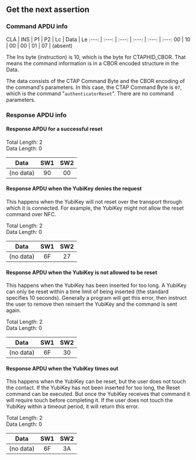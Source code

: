 <!-- Copyright 2022 Yubico AB

Licensed under the Apache License, Version 2.0 (the "License");
you may not use this file except in compliance with the License.
You may obtain a copy of the License at

    http://www.apache.org/licenses/LICENSE-2.0

Unless required by applicable law or agreed to in writing, software
distributed under the License is distributed on an "AS IS" BASIS,
WITHOUT WARRANTIES OR CONDITIONS OF ANY KIND, either express or implied.
See the License for the specific language governing permissions and
limitations under the License. -->

## Get the next assertion

### Command APDU info

CLA | INS | P1 | P2 | Lc | Data | Le
:---: | :---: | :---: | :---: | :---: | :---:
00 | 10 | 00 | 00 | 01 | 07 | (absent)

The Ins byte (instruction) is 10, which is the byte for CTAPHID_CBOR.
That means the command information is in a CBOR encoded structure in the
Data.

The data consists of the CTAP Command Byte and the CBOR encoding of the
command's parameters. In this case, the CTAP Command Byte is `07`,
which is the command "`authenticatorReset`". There are no command parameters.

### Response APDU info

#### Response APDU for a successful reset

Total Length: 2\
Data Length: 0

   Data    | SW1 | SW2 
:---------:|:---:|:---:
 (no data) | 90  | 00  

#### Response APDU when the YubiKey denies the request

This happens when the YubiKey will not reset over the transport through
which it is connected. For example, the YubiKey might not allow the
reset command over NFC.

Total Length: 2\
Data Length: 0

   Data    | SW1 | SW2 
:---------:|:---:|:---:
 (no data) | 6F  | 27  

#### Response APDU when the YubiKey is not allowed to be reset

This happens when the YubiKey has been inserted for too long. A YubiKey
can only be reset within a time limit of being inserted (the standard
specifies 10 seconds). Generally a program will get this error, then
instruct the user to remove then reinsert the YubiKey and the command
is sent again.

Total Length: 2\
Data Length: 0

   Data    | SW1 | SW2 
:---------:|:---:|:---:
 (no data) | 6F  | 30  

#### Response APDU when the YubiKey times out

This happens when the YubiKey can be reset, but the user does not touch
the contact. If the YubiKey has not been inserted for too long, the
Reset command can be executed. But once the YubiKey receives that
command it will require touch before completing it. If the user does not
touch the YubiKey within a timeout period, it will return this error.

Total Length: 2\
Data Length: 0

   Data    | SW1 | SW2 
:---------:|:---:|:---:
 (no data) | 6F  | 3A  

